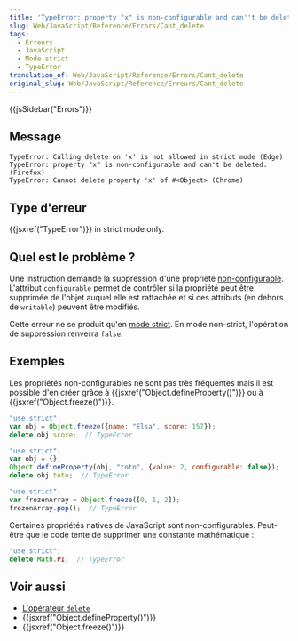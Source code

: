 ```yaml
---
title: 'TypeError: property "x" is non-configurable and can''t be deleted'
slug: Web/JavaScript/Reference/Errors/Cant_delete
tags:
  - Erreurs
  - JavaScript
  - Mode strict
  - TypeError
translation_of: Web/JavaScript/Reference/Errors/Cant_delete
original_slug: Web/JavaScript/Reference/Erreurs/Cant_delete
---
```

{{jsSidebar("Errors")}}

## Message

    TypeError: Calling delete on 'x' is not allowed in strict mode (Edge)
    TypeError: property "x" is non-configurable and can't be deleted. (Firefox)
    TypeError: Cannot delete property 'x' of #<Object> (Chrome)

## Type d'erreur

{{jsxref("TypeError")}} in strict mode only.

## Quel est le problème ?

Une instruction demande la suppression d'une propriété [non-configurable](/fr/docs/Web/JavaScript/Structures_de_données#Propriétés). L'attribut `configurable` permet de contrôler si la propriété peut être supprimée de l'objet auquel elle est rattachée et si ces attributs (en dehors de `writable`) peuvent être modifiés.

Cette erreur ne se produit qu'en [mode strict](/fr/docs/Web/JavaScript/Reference/Strict_mode). En mode non-strict, l'opération de suppression renverra `false`.

## Exemples

Les propriétés non-configurables ne sont pas très fréquentes mais il est possible d'en créer grâce à {{jsxref("Object.defineProperty()")}} ou à  {{jsxref("Object.freeze()")}}.

```js example-bad
"use strict";
var obj = Object.freeze({name: "Elsa", score: 157});
delete obj.score;  // TypeError

"use strict";
var obj = {};
Object.defineProperty(obj, "toto", {value: 2, configurable: false});
delete obj.toto;  // TypeError

"use strict";
var frozenArray = Object.freeze([0, 1, 2]);
frozenArray.pop();  // TypeError
```

Certaines propriétés natives de JavaScript sont non-configurables. Peut-être que le code tente de supprimer une constante mathématique :

```js example-bad
"use strict";
delete Math.PI;  // TypeError
```

## Voir aussi

- [L'opérateur `delete`](/fr/docs/Web/JavaScript/Reference/Opérateurs/L_opérateur_delete)
- {{jsxref("Object.defineProperty()")}}
- {{jsxref("Object.freeze()")}}
